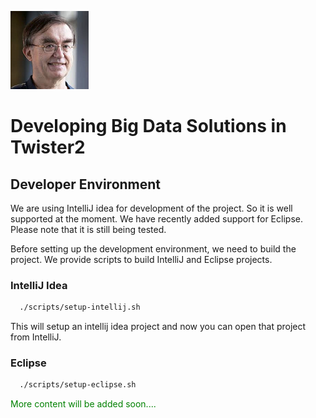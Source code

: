 <span style="display:block;text-align:left">![Geoffrey C. FOX](fox.png)</span>

# Developing Big Data Solutions in Twister2

## Developer Environment

We are using IntelliJ idea for development of the project. So it is well supported at the moment. We have recently added support for Eclipse. Please note that it is still being tested.

Before setting up the development environment, we need to build the project. We provide scripts to build IntelliJ and Eclipse projects.

### IntelliJ Idea

```bash
  ./scripts/setup-intellij.sh
```

This will setup an intellij idea project and now you can open that project from IntelliJ.

### Eclipse

```bash
  ./scripts/setup-eclipse.sh
```


<span style="color: green"> More content will be added soon.... </span>

